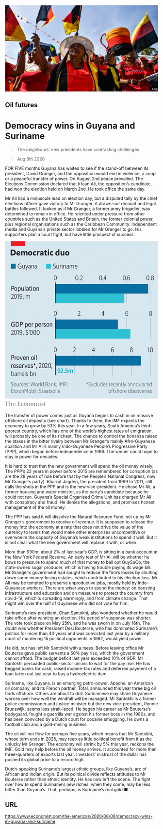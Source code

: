 ![](./images/20200808_AMP501.jpg)

## Oil futures

# Democracy wins in Guyana and Suriname

> The neighbours’ new presidents have contrasting challenges

> Aug 8th 2020

FOR FIVE months Guyana has waited to see if the stand-off between its president, David Granger, and the opposition would end in violence, a coup or a peaceful transfer of power. On August 2nd peace prevailed. The Elections Commission declared that Irfaan Ali, the opposition’s candidate, had won the election held on March 2nd. He took office the same day.

Mr Ali had a minuscule lead on election day, but a disputed tally by the chief elections officer gave victory to Mr Granger. A drawn-out recount and legal battles followed. It looked as if Mr Granger, a former army brigadier, was determined to remain in office. He relented under pressure from other countries such as the United States and Britain, the former colonial power, plus regional organisations such as the Caribbean Community. Independent media and Guyana’s private sector lobbied for Mr Granger to go. His supporters plan a court fight, but have little prospect of success.



![](./images/20200808_AMC081.png)

The transfer of power comes just as Guyana begins to cash in on massive offshore oil deposits (see chart). Thanks to them, the IMF expects the economy to grow by 53% this year. In a few years, South America’s third-poorest country, which has one of the world’s highest rates of emigration, will probably be one of its richest. The chance to control the bonanza raised the stakes in the bitter rivalry between Mr Granger’s mainly Afro-Guyanese coalition and Mr Ali’s mainly Indo-Guyanese People’s Progressive Party (PPP), which began before independence in 1966. The winner could hope to stay in power for decades.

It is hard to trust that the new government will spend the oil money wisely. The PPP’s 22 years in power before 2015 are remembered for corruption (as are the 28 years of rule before that by the People’s National Congress, now Mr Granger’s party). Bharrat Jagdeo, the president from 1999 to 2011, still calls the shots in the PPP and is the new vice-president. He chose Mr Ali, a former housing and water minister, as the party’s candidate because he could not run. Guyana’s Special Organised Crime Unit has charged Mr Ali with conspiracy and fraud. He denies the allegations, and promises honest management of the oil money.

The PPP has said it will dissolve the Natural Resource Fund, set up by Mr Granger’s government to receive oil revenue. It is supposed to release the money into the economy at a rate that does not drive the value of the currency to levels that would make other enterprises uncompetitive or overwhelm the capacity of Guyana’s weak institutions to spend it well. But it is not clear what the new government will replace it with, or when.

More than $90m, about 2% of last year’s GDP, is sitting in a bank account at the New York Federal Reserve. An early test of Mr Ali will be whether he bows to pressure to spend much of that money to bail out GuySuCo, the state-owned sugar producer, which is having trouble paying its wage bill. Mr Granger’s government had sought to reduce the firm’s losses by shutting down some money-losing estates, which contributed to his election loss. Mr Ali may be tempted to preserve unproductive jobs, mostly held by Indo-Guyanese workers. There are wiser ways to spend the money: on boosting infrastructure and education and on measures to protect the country from covid-19, which is spreading alarmingly, and from climate change. That might win over the half of Guyanese who did not vote for him.

Suriname’s new president, Chan Santokhi, also wondered whether he would take office after winning an election. His period of suspense was shorter. The vote took place on May 25th, and he was sworn in on July 16th. The doubt was whether President Desi Bouterse, who has dominated Suriname’s politics for more than 40 years and was convicted last year by a military court of murdering 15 political opponents in 1982, would yield power.

He did, but has left Mr Santokhi with a mess. Before leaving office Mr Bouterse gave public servants a 50% pay rise, which the government cannot afford. The budget deficit last year exceeded 10% of GDP. Mr Santokhi persuaded public-sector unions to wait for the pay rise. He has begged banks for cash, raised income-tax rates and deferred payment of a loan taken out last year to buy a hydroelectric dam.

Suriname, like Guyana, is an emerging petro-power. Apache, an American oil company, and its French partner, Total, announced this year three big oil finds offshore. Others are about to drill. Surinamese may share Guyanese worries over how well the windfall will be managed. Mr Santokhi is a former police commissioner and justice minister but the new vice-president, Ronnie Brunswijk, seems less strait-laced. He began his career as Mr Bouterse’s bodyguard, fought a guerrilla war against his former boss in the 1980s, and has been convicted by a Dutch court for cocaine smuggling. He owns a football club and a gold-mining business.

The oil will not flow for perhaps five years, which means that Mr Santokhi, whose term ends in 2025, may reap as little political benefit from it as the unlucky Mr Granger. The economy will shrink by 5% this year, reckons the IMF. Gold may help before the oil money arrives. It accounted for more than three-quarters of exports last year. Investors’ mistrust of the dollar has pushed its global price to a record high.

Dutch-speaking Suriname’s largest ethnic groups, like Guyana’s, are of African and Indian origin. But its political divide reflects attitudes to Mr Bouterse rather than ethnic identity. He has now left the scene. The fight over how to spend Suriname’s new riches, when they come, may be less bitter than Guyana’s. That, perhaps, is Suriname’s real gold.■

## URL

https://www.economist.com/the-americas/2020/08/08/democracy-wins-in-guyana-and-suriname
